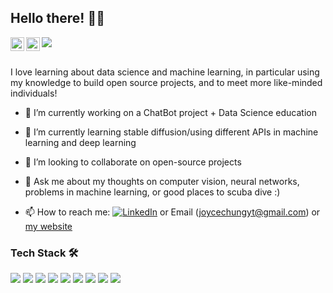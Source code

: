 <!--
**joycechungyt/joycechungyt** is a ✨ _special_ ✨ repository because its `README.md` (this file) appears on your GitHub profile.

Here are some ideas to get you started:

- 🔭 I’m currently working on ...
- 🌱 I’m currently learning ...
- 👯 I’m looking to collaborate on ...
- 🤔 I’m looking for help with ...
- 💬 Ask me about ...
- 📫 How to reach me: ...
- 😄 Pronouns: ...
- ⚡ Fun fact: ...
-->

## Hello there! 👋🏻

<link rel="stylesheet" href="https://use.fontawesome.com/releases/v5.6.1/css/all.css" integrity="sha384-gfdkjb5BdAXd+lj+gudLWI+BXq4IuLW5IT+brZEZsLFm++aCMlF1V92rMkPaX4PP" crossorigin="anonymous">

<img src="https://github-readme-stats.vercel.app/api?username=joycechungyt&show_icons=true&locale=en&theme=midnight-purple&rank_icon=github" />

<!--Mastodon verification-->
<link rel="me" href="https://github.com/joycechungyt">
  <img align="left" alt="Joyce's Github" width="22px" src="https://cdn.jsdelivr.net/npm/simple-icons@v3/icons/github.svg" />
</a>
<a href="https://www.linkedin.com/in/joycechungyt/">
  <img align="left" alt="Joyce's LinkedIn" width="22px" src="https://cdn.jsdelivr.net/npm/simple-icons@v3/icons/linkedin.svg" />
</a>
<br/><br/>

I love learning about data science and machine learning, in particular using my knowledge to build open source projects, and to meet more like-minded individuals!

- 🔭 I’m currently working on a ChatBot project + Data Science education
- 🌱 I’m currently learning stable diffusion/using different APIs in machine learning and deep learning 
- 👯 I’m looking to collaborate on open-source projects
- 💬 Ask me about my thoughts on computer vision, neural networks, problems in machine learning, or good places to scuba dive :)

- 📫 How to reach me: [![LinkedIn][2.2]][2] or Email (joycechungyt@gmail.com) or [my website](https://joycechungyt.github.io)

<!-- Icons -->

[2.2]: https://raw.githubusercontent.com/MartinHeinz/MartinHeinz/master/linkedin-3-16.png (LinkedIn icon without padding)

<!-- Links to your social media accounts -->

[2]: https://www.linkedin.com/in/joycechungyt/


### Tech Stack 🛠️
![](https://img.shields.io/badge/Python-informational?style=flat&logo=Logo1&logoColor=white&color=2bbc8a)
![](https://img.shields.io/badge/SQL-informational?style=flat&logo=Logo1&logoColor=white&color=2bbc8a)
![](https://img.shields.io/badge/Sklearn-informational?style=flat&logo=Logo1&logoColor=white&color=2bbc8a)
![](https://img.shields.io/badge/Pandas-informational?style=flat&logo=Logo1&logoColor=white&color=2bbc8a)
![](https://img.shields.io/badge/Numpy-informational?style=flat&logo=Logo1&logoColor=white&color=2bbc8a)
![](https://img.shields.io/badge/Seaborn-informational?style=flat&logo=Logo1&logoColor=white&color=2bbc8a)
![](https://img.shields.io/badge/Matplotlib-informational?style=flat&logo=Logo1&logoColor=white&color=2bbc8a)
![](https://img.shields.io/badge/NLTK-informational?style=flat&logo=Logo1&logoColor=white&color=2bbc8a)
![](https://img.shields.io/badge/AutoML-informational?style=flat&logo=Logo1&logoColor=white&color=2bbc8a)



